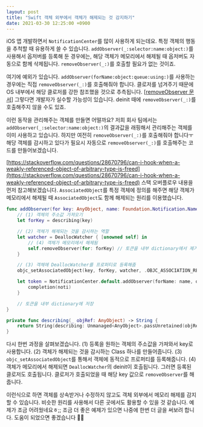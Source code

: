 ```yaml
---
layout: post
title: "Swift 객체 외부에서 객체가 해제되는 것 감지하기"
date: 2021-03-30 12:25:00 +0900
---
```


iOS 앱 개발하면서 `NotificationCenter`를 많이 사용하게 되는데요. 특정 객체의 행동을 추척할 때 유용하게 쓸 수 있습니다. `addObserver(_:selector:name:object:)`를 사용해서 옵저버를 등록해 둔 경우에는, 해당 객체가 메모리에서 해제될 때 옵저버도 자동으로 함께 삭제됩니다. `removeObserver(_:)`를 호출할 필요가 없는 것이죠.

여기에 예외가 있습니다. `addObserver(forName:object:queue:using:)`를 사용하는 경우에는 직접 `removeObserver(_:)`를 호출해줘야 합니다. 클로저를 넘겨주기 때문에 OS 내부에서 해당 클로저를 강한 참조했을 것으로 추측됩니다. [[removeObserver 문서](https://developer.apple.com/documentation/foundation/notificationcenter/1413994-removeobserver)] 그렇다면 개발자가 실수할 가능성이 있습니다. deinit 때에 `removeObserver(_:)`를 호출해주지 않을 수도 있죠.

이런 동작을 관리해주는 객체를 만들면 어떨까요? 저희 회사 팀에서는 `addObserver(_:selector:name:object:)`의 결과값을 래핑해서 관리해주는 객체를 이미 사용하고 있습니다. 하지만 여전히 `removeObserver(_:)`를 호출해줘야 합니다ㅜ 해당 객체를 감시하고 있다가 필요시 자동으로 `removeObserver(_:)`를 호출해주는 코드를 만들어보겠습니다.

[https://stackoverflow.com/questions/28670796/can-i-hook-when-a-weakly-referenced-object-of-arbitrary-type-is-freed](https://stackoverflow.com/questions/28670796/can-i-hook-when-a-weakly-referenced-object-of-arbitrary-type-is-freed) 스택 오버플로우 내용을 먼저 참고해보겠습니다. `AssociatedObject`를 특정 객체에 정의를 해주면 해당 객체가 메모리에서 해제될 때 `AssociatedObject`도 함께 해제되는 원리를 이용했습니다.

```swift
func addObserver(for key: AnyObject, name: Foundation.Notification.Name, object: Any? = nil, queue: OperationQueue? = OperationQueue.main, using completion: @escaping (Notification) -> Void) {
    // (1) 객체의 주소값 가져오기
    let forKey = describing(key)

    // (2) 객체가 해제되는 것을 감시하는 역할
    let watcher = DeallocWatcher { [unowned self] in
        // (4) 객체가 메모리에서 해제됨
        self.removeObserver(for: forKey) // 토큰을 내부 dictionary에서 제거
    }

    // (3) 객체에 DeallocWatcher를 프로퍼티로 등록해줌
    objc_setAssociatedObject(key, forKey, watcher, .OBJC_ASSOCIATION_RETAIN_NONATOMIC)

    let token = NotificationCenter.default.addObserver(forName: name, object: object, queue: queue) { (noti) in
        completion(noti)
    }

    // 토큰을 내부 dictionary에 저장
}

private func describing(_ objRef: AnyObject) -> String {
    return String(describing: Unmanaged<AnyObject>.passUnretained(objRef).toOpaque())
}
```

다시 한번 과정을 살펴보겠습니다.
(1) 등록을 원하는 객체의 주소값을 가져와서 key로 사용합니다.
(2) 객체가 해제되는 것을 감시하는 Class 하나를 만들어줍니다.
(3) `objc_setAssociatedObject`를 통해서 객체에 동적으로 프로퍼티를 등록해줍니다.
(4) 객체가 메모리에서 해제되면 `DeallocWatcher`의 deinit이 호출됩니다. 그러면 등록된 클로저도 호출됩니다. 클로저가 호출되었을 때 해당 key 값으로 `removeObserver`를 해줍니다.

이런식으로 하면 객체를 상속받거나 수정하지 않고도 객체 외부에서 메모리 해제를 감지할 수 있습니다. 비슷한 원리를 사용해서 다른 곳에서도 활용할 수 있을 것 같습니다. 예제가 조금 어려웠네요ㅎ;; 조금 더 좋은 예제가 있으면 나중에 한번 더 글을 써보려 합니다. 도움이 되었으면 좋겠습니다 🙏🙏
